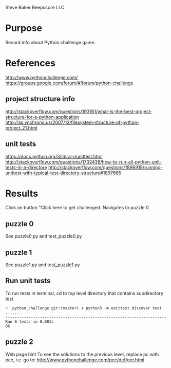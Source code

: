 Steve Baker Beepscore LLC

# Purpose
Record info about Python challenge game.

# References
http://www.pythonchallenge.com/
https://groups.google.com/forum/#!forum/python-challenge

## project structure info
http://stackoverflow.com/questions/193161/what-is-the-best-project-structure-for-a-python-application
http://as.ynchrono.us/2007/12/filesystem-structure-of-python-project_21.html

## unit tests
https://docs.python.org/3/library/unittest.html
http://stackoverflow.com/questions/1732438/how-to-run-all-python-unit-tests-in-a-directory
http://stackoverflow.com/questions/1896918/running-unittest-with-typical-test-directory-structure#1897665

# Results
Click on button "Click here to get challenged.
Navigates to puzzle 0.

## puzzle 0
See puzzle0.py and test_puzzle0.py

## puzzle 1
See puzzle1.py and test_puzzle1.py

## Run unit tests

To run tests in terminal, cd to top level directory that contains subdirectory test

    ➜  python_challenge git:(master) ✗ python3 -m unittest discover test
    ......
    ----------------------------------------------------------------------
    Ran 6 tests in 0.001s
    OK

## puzzle 2
Web page hint
To see the solutions to the previous level, replace pc with pcc,
i.e. go to: http://www.pythonchallenge.com/pcc/def/ocr.html
